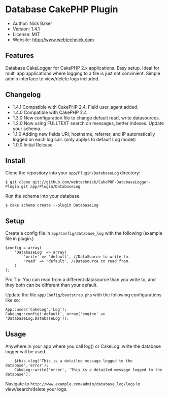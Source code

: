# Database CakePHP Plugin
* Author: Nick Baker
* Version: 1.4.1
* License: MIT
* Website: <http://www.webtechnick.com>

## Features

Database CakeLogger for CakePHP 2.x applications.  Easy setup.  Ideal for multi app applications where logging to a file
is just not convinient.  Simple admin interface to view/delete logs included.

## Changelog
* 1.4.1 Compatible with CakePHP 2.4. Field user_agent added.
* 1.4.0 Compatible with CakePHP 2.4
* 1.3.0 New configuration file to change default read, write datasources.
* 1.2.0 Now using FULLTEXT search on messages, better indexes.  Update your schema.
* 1.1.0 Adding new fields URI, hostname, referrer, and IP automatically logged on each log call. (only applys to default Log model)
* 1.0.0 Initial Release

## Install

Clone the repository into your `app/Plugin/DatabaseLog` directory:

	$ git clone git://github.com/webtechnick/CakePHP-DatabaseLogger-Plugin.git app/Plugin/DatabaseLog

Run the schema into your database:

	$ cake schema create --plugin DatabaseLog
	
## Setup

Create a config file in `app/Config/database_log` with the following (example file in plugin.)

	$config = array(
		'DatabaseLog' => array(
			'write' => 'default', //DataSource to write to.
			'read' => 'default', //Datasource to read from.
		)
	);
	
Pro Tip: You can read from a different datasource than you write to, and they both can be different than your default.

Update the file `app/Config/bootstrap.php` with the following configurations like so:

	App::uses('CakeLog','Log');
	CakeLog::config('default', array('engine' => 'DatabaseLog.DatabaseLog'));

## Usage

Anywhere in your app where you call log() or CakeLog::write the database logger will be used.

		$this->log('This is a detailed message logged to the database','error');
		CakeLog::write('error', 'This is a detailed message logged to the database');
		
Navigate to `http://www.example.com/admin/database_log/logs` to view/search/delete your logs.